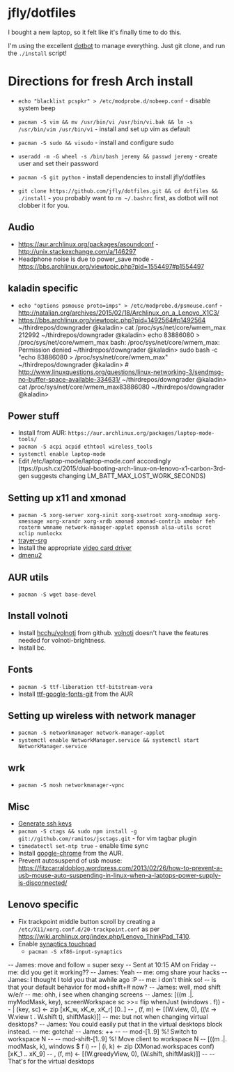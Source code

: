 jfly/dotfiles
=============

I bought a new laptop, so it felt like it's finally time to do this.

I'm using the excellent [dotbot](https://github.com/anishathalye/dotbot) to
manage everything. Just git clone, and run the `./install` script!

# Directions for fresh Arch install

- `echo "blacklist pcspkr" > /etc/modprobe.d/nobeep.conf` - disable system beep
- `pacman -S vim && mv /usr/bin/vi /usr/bin/vi.bak && ln -s /usr/bin/vim /usr/bin/vi` - install and set up vim as default

- `pacman -S sudo && visudo` - install and configure sudo
- `useradd -m -G wheel -s /bin/bash jeremy && passwd jeremy` - create user and set their password

- `pacman -S git python` - install dependencies to install jfly/dotfiles
- `git clone https://github.com/jfly/dotfiles.git && cd dotfiles && ./install` - you probably want to `rm ~/.bashrc` first, as dotbot will not clobber it for you.

## Audio
- https://aur.archlinux.org/packages/asoundconf - http://unix.stackexchange.com/a/146297
- Headphone noise is due to power_save mode - https://bbs.archlinux.org/viewtopic.php?pid=1554497#p1554497

## kaladin specific

- `echo "options psmouse proto=imps" > /etc/modprobe.d/psmouse.conf` - http://natalian.org/archives/2015/02/18/Archlinux_on_a_Lenovo_X1C3/
- https://bbs.archlinux.org/viewtopic.php?pid=1492564#p1492564
~/thirdrepos/downgrader @kaladin> cat /proc/sys/net/core/wmem_max
212992
~/thirdrepos/downgrader @kaladin> echo 83886080 > /proc/sys/net/core/wmem_max
bash: /proc/sys/net/core/wmem_max: Permission denied
~/thirdrepos/downgrader @kaladin> sudo bash -c "echo 83886080 > /proc/sys/net/core/wmem_max"
~/thirdrepos/downgrader @kaladin> # http://www.linuxquestions.org/questions/linux-networking-3/sendmsg-no-buffer-space-available-334631/
~/thirdrepos/downgrader @kaladin> cat /proc/sys/net/core/wmem_max83886080
~/thirdrepos/downgrader @kaladin> 


## Power stuff
- Install from AUR: `https://aur.archlinux.org/packages/laptop-mode-tools/`
- `pacman -S acpi acpid ethtool wireless_tools`
- `systemctl enable laptop-mode`
- Edit /etc/laptop-mode/laptop-mode.conf accordingly (ttps://push.cx/2015/dual-booting-arch-linux-on-lenovo-x1-carbon-3rd-gen suggests changing LM_BATT_MAX_LOST_WORK_SECONDS)


## Setting up x11 and xmonad
- `pacman -S xorg-server xorg-xinit xorg-xsetroot xorg-xmodmap xorg-xmessage xorg-xrandr xorg-xrdb xmonad xmonad-contrib xmobar feh roxterm wmname network-manager-applet openssh alsa-utils scrot xclip numlockx`
- [trayer-srg](https://aur.archlinux.org/packages/trayer-srg-git/)
- Install the appropriate [video card driver](https://wiki.archlinux.org/index.php/xorg#Driver_installation)
- [dmenu2](https://aur.archlinux.org/packages/dmenu2/)

## AUR utils
- `pacman -S wget base-devel`

## Install volnoti
- Install [hcchu/volnoti](https://github.com/hcchu/volnoti#new-options-in-this-fork) from github. [volnoti](https://aur.archlinux.org/packages/volnoti) doesn't have the features needed for volnoti-brightness.
- Install bc.

## Fonts
- `pacman -S ttf-liberation ttf-bitstream-vera`
- Install [ttf-google-fonts-git](https://aur.archlinux.org/packages/ttf-google-fonts-git/) from the AUR

## Setting up wireless with network manager
- `pacman -S networkmanager network-manager-applet`
- `systemctl enable NetworkManager.service && systemctl start NetworkManager.service`

## wrk
- `pacman -S mosh networkmanager-vpnc`

## Misc
- [Generate ssh keys](https://help.github.com/articles/generating-ssh-keys/)
- `pacman -S ctags && sudo npm install -g git://github.com/ramitos/jsctags.git` - for vim tagbar plugin
- `timedatectl set-ntp true` - enable time sync
- Install [google-chrome](https://aur.archlinux.org/packages/go/google-chrome/google-chrome.tar.gz) from the AUR.
- Prevent autosuspend of usb mouse: https://fitzcarraldoblog.wordpress.com/2013/02/26/how-to-prevent-a-usb-mouse-auto-suspending-in-linux-when-a-laptops-power-supply-is-disconnected/

## Lenovo specific
- Fix trackpoint middle button scroll by creating a `/etc/X11/xorg.conf.d/20-trackpoint.conf` as per https://wiki.archlinux.org/index.php/Lenovo_ThinkPad_T410.
- Enable [synaptics touchpad](https://wiki.archlinux.org/index.php/Touchpad_Synaptics)
    - `pacman -S xf86-input-synaptics`

-- James:  move and follow = super sexy
-- Sent at 10:15 AM on Friday
-- me:  did you get it working??
-- James:  Yeah
-- me:  omg share your hacks
-- James:  I thought I told you that awhile ago :P
-- me:  i don't think so!
-- is that your default behavior for mod+shift+# now?
-- James:  well, mod shift w/e/r
-- me:  ohh, i see
when changing screens
-- James:  [((m .|. myModMask, key), screenWorkspace sc >>= flip whenJust (windows . f))
-- | (key, sc) <- zip [xK_w, xK_e, xK_r] [0..]
-- , (f, m) <- [(W.view, 0), ((\t -> W.view t . W.shift t), shiftMask)]]
-- me:  but not when changing virtual desktops?
-- James:  You could easily put that in the virtual desktops block instead.
-- me:  gotcha!
-- James:   ++
-- -- mod-[1..9] %! Switch to workspace N
-- -- mod-shift-[1..9] %! Move client to workspace N
-- [((m .|. modMask, k), windows $ f i)
-- | (i, k) <- zip (XMonad.workspaces conf) [xK_1 .. xK_9]
-- , (f, m) <- [(W.greedyView, 0), (W.shift, shiftMask)]]
-- -- That's for the virtual desktops
